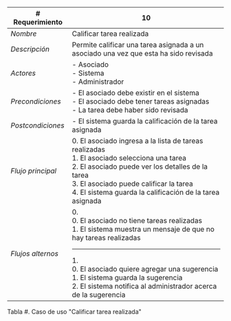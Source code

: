 |# Requerimiento|10 |
|-|-|
| *Nombre*|Calificar tarea realizada
| *Descripción*| Permite calificar una tarea asignada a un asociado una vez que esta ha sido revisada |
|*Actores*| - Asociado<br> - Sistema<br> - Administrador
|*Precondiciones*| - El asociado debe existir en el sistema<br> - El asociado debe tener tareas asignadas<br> - La tarea debe haber sido revisada
|*Postcondiciones*| - El sistema guarda la calificación de la tarea asignada
|*Flujo principal*|0.  El asociado ingresa a la lista de tareas realizadas<br>1.  El asociado selecciona una tarea<br>2.  El asociado puede ver los detalles de la tarea<br>3.  El asociado puede calificar la tarea<br>4.  El sistema guarda la calificación de la tarea asignada
|*Flujos alternos*|0. <br> 0. El asociado no tiene tareas realizadas<br>1. El sistema muestra un mensaje de que no hay tareas realizadas<hr>1. <br> 0. El asociado quiere agregar una sugerencia<br>1. El sistema guarda la sugerencia<br>2. El sistema notifica al administrador acerca de la sugerencia

Tabla #. Caso de uso "Calificar tarea realizada"
